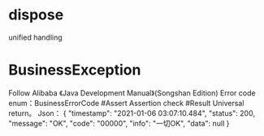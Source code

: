 # dispose
unified handling
# BusinessException
Follow Alibaba 《Java Development Manual》(Songshan Edition)
Error code enum：BusinessErrorCode
#Assert
Assertion check
#Result
Universal return。
Json：
{
  "timestamp": "2021-01-06 03:07:10.484",
  "status": 200,
  "message": "OK",
  "code": "00000",
  "info": "一切OK",
  "data": null
}




